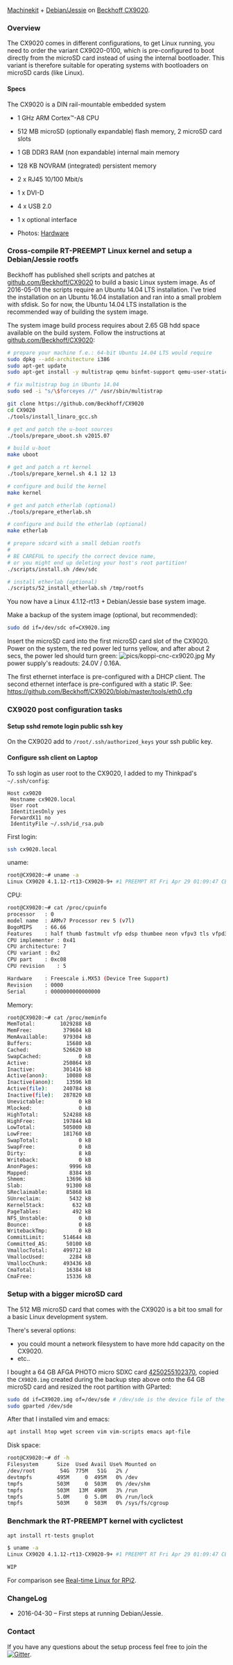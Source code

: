 [Machinekit](http://www.machinekit.io/) + [Debian/Jessie](https://www.debian.org/releases/jessie/) on [Beckhoff CX9020](http://www.beckhoff.de/english.asp?embedded_pc/cx9020.htm).
 
### Overview

The CX9020 comes in different configurations, to get Linux running, you need to order the variant CX9020-0100, which is pre-configured to boot directly from the microSD card instead of using the internal bootloader. This variant is therefore suitable for operating systems with bootloaders on microSD cards (like Linux).

#### Specs

The CX9020 is a DIN rail-mountable embedded system
*   1 GHz ARM Cortex™-A8 CPU
* 512 MB microSD  (optionally expandable) flash memory, 2 microSD card slots
*   1 GB DDR3 RAM (non expandable) internal main memory
* 128 KB NOVRAM   (integrated) persistent memory
* 2 x RJ45 10/100 Mbit/s
* 1 x DVI-D
* 4 x USB 2.0
* 1 x optional interface

* Photos: [Hardware](https://goo.gl/photos/585GqHfQPs7fCpV87)

### Cross-compile RT-PREEMPT Linux kernel and setup a Debian/Jessie rootfs

Beckhoff has published shell scripts and patches at [github.com/Beckhoff/CX9020](https://github.com/Beckhoff/CX9020) to build a basic Linux system image. As of 2016-05-01 the scripts require an Ubuntu 14.04 LTS installation. I've tried the installation on an Ubuntu 16.04 installation and ran into a small problem with sfdisk. So for now, the Ubuntu 14.04 LTS installation is the recommended way of building the system image.

The system image build process requires about 2.65 GB hdd space available on the build system. Follow the instructions at [github.com/Beckhoff/CX9020](https://github.com/Beckhoff/CX9020):
```bash
# prepare your machine f.e.: 64-bit Ubuntu 14.04 LTS would require
sudo dpkg --add-architecture i386
sudo apt-get update
sudo apt-get install -y multistrap qemu binfmt-support qemu-user-static mercurial libtool autoconf lib32z1 lib32ncurses5-dev lib32stdc++6 git make xz-utils bc wget

# fix multistrap bug in Ubuntu 14.04
sudo sed -i "s/\$forceyes //" /usr/sbin/multistrap

git clone https://github.com/Beckhoff/CX9020
cd CX9020
./tools/install_linaro_gcc.sh

# get and patch the u-boot sources
./tools/prepare_uboot.sh v2015.07

# build u-boot
make uboot

# get and patch a rt kernel
./tools/prepare_kernel.sh 4.1 12 13

# configure and build the kernel
make kernel

# get and patch etherlab (optional)
./tools/prepare_etherlab.sh

# configure and build the etherlab (optional)
make etherlab

# prepare sdcard with a small debian rootfs
#
# BE CAREFUL to specify the correct device name,
# or you might end up deleting your host's root partition!
./scripts/install.sh /dev/sdc

# install etherlab (optional)
./scripts/52_install_etherlab.sh /tmp/rootfs
```
You now have a Linux 4.1.12-rt13 + Debian/Jessie base system image.

Make a backup of the system image (optional, but recommended):
```bash
sudo dd if=/dev/sdc of=CX9020.img
```

Insert the microSD card into the first microSD card slot of the CX9020. Power on the system, the red power led turns yellow, and after about 2 secs, the power led should turn green:
![pics/koppi-cnc-cx9020.jpg](pics/koppi-cnc-cx9020.jpg)
My power supply's readouts: 24.0V / 0.16A.

The first  ethernet interface is pre-configured with a DHCP client.
The second ethernet interface is pre-configured with a static IP.
See: https://github.com/Beckhoff/CX9020/blob/master/tools/eth0.cfg

### CX9020 post configuration tasks

#### Setup sshd remote login public ssh key

On the CX9020 add to ```/root/.ssh/authorized_keys``` your ssh public key.

#### Configure ssh client on Laptop

To ssh login as user root to the CX9020, I added to my Thinkpad's ```~/.ssh/config```:
```
Host cx9020
 Hostname cx9020.local
 User root
 IdentitiesOnly yes
 ForwardX11 no
 IdentityFile ~/.ssh/id_rsa.pub
```

First login:
```bash
ssh cx9020.local
```
uname:
```bash
root@CX9020:~# uname -a
Linux CX9020 4.1.12-rt13-CX9020-9+ #1 PREEMPT RT Fri Apr 29 01:09:47 CEST 2016 armv7l GNU/Linux
```
CPU:
```bash
root@CX9020:~# cat /proc/cpuinfo 
processor	: 0
model name	: ARMv7 Processor rev 5 (v7l)
BogoMIPS	: 66.66
Features	: half thumb fastmult vfp edsp thumbee neon vfpv3 tls vfpd32 
CPU implementer	: 0x41
CPU architecture: 7
CPU variant	: 0x2
CPU part	: 0xc08
CPU revision	: 5

Hardware	: Freescale i.MX53 (Device Tree Support)
Revision	: 0000
Serial		: 0000000000000000
```
Memory:
```bash
root@CX9020:~# cat /proc/meminfo 
MemTotal:        1029288 kB
MemFree:          379604 kB
MemAvailable:     979304 kB
Buffers:           15680 kB
Cached:           526620 kB
SwapCached:            0 kB
Active:           250864 kB
Inactive:         301416 kB
Active(anon):      10080 kB
Inactive(anon):    13596 kB
Active(file):     240784 kB
Inactive(file):   287820 kB
Unevictable:           0 kB
Mlocked:               0 kB
HighTotal:        524288 kB
HighFree:         197844 kB
LowTotal:         505000 kB
LowFree:          181760 kB
SwapTotal:             0 kB
SwapFree:              0 kB
Dirty:                 8 kB
Writeback:             0 kB
AnonPages:          9996 kB
Mapped:             8384 kB
Shmem:             13696 kB
Slab:              91300 kB
SReclaimable:      85868 kB
SUnreclaim:         5432 kB
KernelStack:         632 kB
PageTables:          492 kB
NFS_Unstable:          0 kB
Bounce:                0 kB
WritebackTmp:          0 kB
CommitLimit:      514644 kB
Committed_AS:      50100 kB
VmallocTotal:     499712 kB
VmallocUsed:        2284 kB
VmallocChunk:     493436 kB
CmaTotal:          16384 kB
CmaFree:           15336 kB
```

### Setup with a bigger microSD card

The 512 MB microSD card that comes with the CX9020 is a bit too small for a basic Linux development system.

There's several options:

* you could mount a network filesystem to have more hdd capacity on the CX9020.
* etc..

I bought a 64 GB AFGA PHOTO micro SDXC card [4250255102370](http://bfy.tw/5XsA), copied the ```CX9020.img``` created during the backup step above onto the 64 GB microSD card and resized the root partition with GParted:
```bash
sudo dd if=CX9020.img of=/dev/sde # /dev/sde is the device file of the microSD card reader slot
sudo gparted /dev/sde
```
After that I installed vim and emacs:
```bash
apt install htop wget screen vim vim-scripts emacs apt-file
```
Disk space:
```bash
root@CX9020:~# df -h
Filesystem      Size  Used Avail Use% Mounted on
/dev/root        54G  775M   51G   2% /
devtmpfs        495M     0  495M   0% /dev
tmpfs           503M     0  503M   0% /dev/shm
tmpfs           503M   13M  490M   3% /run
tmpfs           5.0M     0  5.0M   0% /run/lock
tmpfs           503M     0  503M   0% /sys/fs/cgroup
```

### Benchmark the RT-PREEMPT kernel with cyclictest

```bash
apt install rt-tests gnuplot
```

```bash
$ uname -a
Linux CX9020 4.1.12-rt13-CX9020-9+ #1 PREEMPT RT Fri Apr 29 01:09:47 CEST 2016 armv7l GNU/Linux
```

```bash
WIP
```
For comparison see [Real-time Linux for RPi2](https://docs.emlid.com/navio/Downloads/Real-time-Linux-RPi2/).

### ChangeLog

* 2016-04-30 – First steps at running Debian/Jessie.

### Contact

If you have any questions about the setup process feel free to join the [![Gitter](https://badges.gitter.im/koppi/mk.svg)](https://gitter.im/koppi/mk?utm_source=badge&utm_medium=badge&utm_campaign=pr-badge&utm_content=badge).
